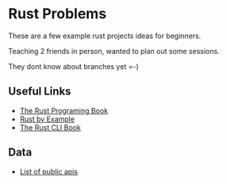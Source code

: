 # Rust Problems

These are a few example rust projects ideas for beginners.

Teaching 2 friends in person, wanted to plan out some sessions.

They dont know about branches yet =-)

## Useful Links

- [The Rust Programing Book](https://doc.rust-lang.org/book/index.html)
- [Rust by Example](https://doc.rust-lang.org/rust-by-example/index.html)
- [The Rust CLI Book](https://rust-cli.github.io/book/index.html)

## Data

- [List of public apis](https://github.com/public-apis/public-apis)
